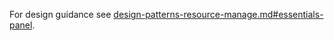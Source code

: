 
For design guidance see [design-patterns-resource-manage.md#essentials-panel](design-patterns-resource-manage.md#essentials-panel). 
